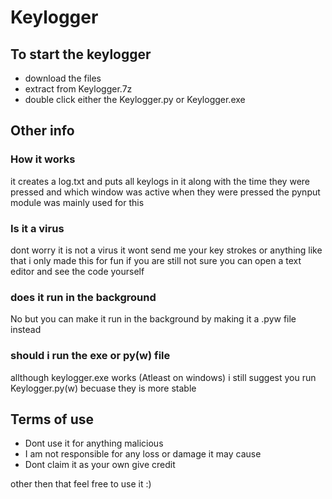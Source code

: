 # Keylogger  

## To start the keylogger  
- download the files  
- extract from Keylogger.7z
- double click either the Keylogger.py or Keylogger.exe  

## Other info  

### How it works
it creates a log.txt and puts all keylogs in it along with the time they were pressed and which window was active when they were pressed the pynput module was mainly used for this

### Is it a virus
dont worry it is not a virus it wont send me your key strokes or anything like that i only made this for fun if you are still not sure you can open a text editor and see the code yourself

### does it run in the background
No but you can make it run in the background by making it a .pyw file instead

### should i run the exe or py(w) file
allthough keylogger.exe works (Atleast on windows) i still suggest you run Keylogger.py(w) becuase they is more stable


## Terms of use
- Dont use it for anything malicious  
- I am not responsible for any loss or damage it may cause
- Dont claim it as your own give credit

other then that feel free to use it :)
